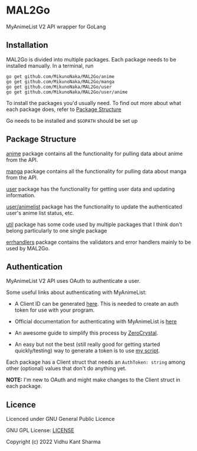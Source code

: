 # MAL2Go
MyAnimeList V2 API wrapper for GoLang

## Installation
MAL2Go is divided into multiple packages. Each package needs to be installed manually.
In a terminal, run
``` fish
go get github.com/MikunoNaka/MAL2Go/anime
go get github.com/MikunoNaka/MAL2Go/manga
go get github.com/MikunoNaka/MAL2Go/user
go get github.com/MikunoNaka/MAL2Go/user/anime
```
To install the packages you'd usually need. To find out more about what each package does, refer to [Package Structure](#Package-Structure)

Go needs to be installed and `$GOPATH` should be set up

## Package Structure
[anime](anime) package
contains all the functionality for pulling data about anime from the API.

[manga](manga) package
contains all the functionality for pulling data about manga from the API.

[user](user) package
has the functionality for getting user data and updating information.

[user/animelist](user/anime) package
has the functionality to update the authenticated user's anime list status, etc.

[util](util) package has some code used 
by multiple packages that I think don't belong particularly to one single package

[errhandlers](errhandlers) package
contains the validators and error handlers mainly to be used by MAL2Go.

## Authentication
MyAnimeList V2 API uses OAuth to authenticate a user.

Some useful links about authenticating with MyAnimeList:
- A Client ID can be generated [here](https://myanimelist.net/apiconfig).
This is needed to create an auth token for use with your program.

- Official documentation for authenticating with MyAnimeList is [here](https://myanimelist.net/apiconfig/references/authorization)

- An awesome guide to simplify this process by [ZeroCrystal](https://myanimelist.net/blog.php?eid=835707).

- An easy but not the best (still really good for getting started quickly/testing)
way to generate a token is to use [my script](https://github.com/MikunoNaka/mal-authtoken-generator).

Each package has a Client struct that needs an `AuthToken: string` among other (optional)
values that don't do anything yet. 

**NOTE:** I'm new to OAuth and might make changes to the Client struct in each package.

## Licence
Licenced under GNU General Public Licence

GNU GPL License: [LICENSE](LICENSE)

Copyright (c) 2022 Vidhu Kant Sharma
